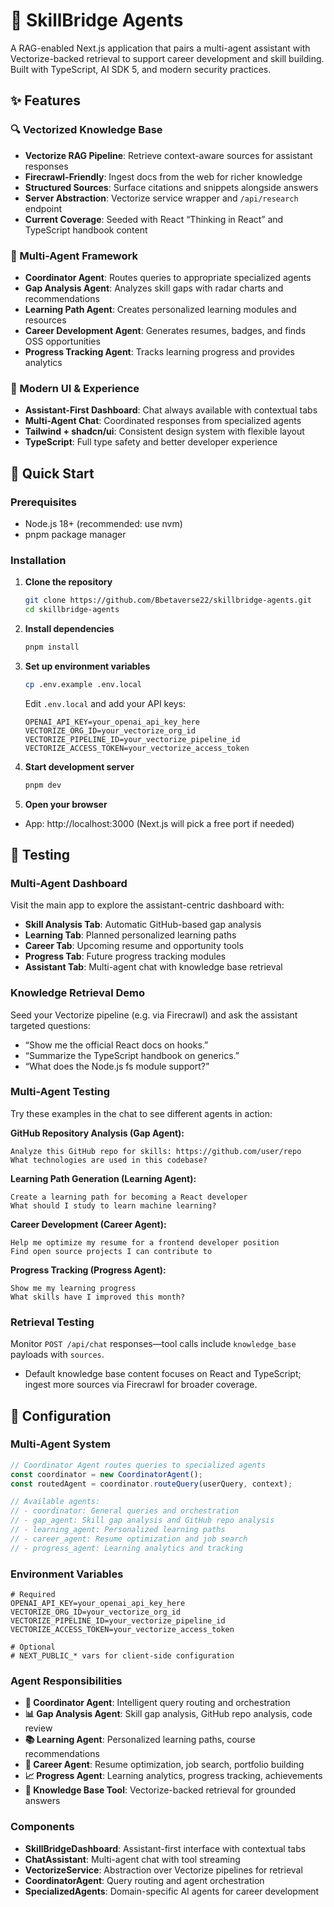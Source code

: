 # 🚀 SkillBridge Agents

A RAG-enabled Next.js application that pairs a multi-agent assistant with Vectorize-backed retrieval to support career development and skill building. Built with TypeScript, AI SDK 5, and modern security practices.

## ✨ Features

### 🔍 Vectorized Knowledge Base
- **Vectorize RAG Pipeline**: Retrieve context-aware sources for assistant responses
- **Firecrawl-Friendly**: Ingest docs from the web for richer knowledge
- **Structured Sources**: Surface citations and snippets alongside answers
- **Server Abstraction**: Vectorize service wrapper and `/api/research` endpoint
- **Current Coverage**: Seeded with React “Thinking in React” and TypeScript handbook content

### 🤖 Multi-Agent Framework
- **Coordinator Agent**: Routes queries to appropriate specialized agents
- **Gap Analysis Agent**: Analyzes skill gaps with radar charts and recommendations
- **Learning Path Agent**: Creates personalized learning modules and resources
- **Career Development Agent**: Generates resumes, badges, and finds OSS opportunities
- **Progress Tracking Agent**: Tracks learning progress and provides analytics

### 🎨 Modern UI & Experience
- **Assistant-First Dashboard**: Chat always available with contextual tabs
- **Multi-Agent Chat**: Coordinated responses from specialized agents
- **Tailwind + shadcn/ui**: Consistent design system with flexible layout
- **TypeScript**: Full type safety and better developer experience

## 🚀 Quick Start

### Prerequisites

- Node.js 18+ (recommended: use nvm)
- pnpm package manager

### Installation

1. **Clone the repository**
   ```bash
   git clone https://github.com/Bbetaverse22/skillbridge-agents.git
   cd skillbridge-agents
   ```

2. **Install dependencies**
   ```bash
   pnpm install
   ```

3. **Set up environment variables**
   ```bash
   cp .env.example .env.local
   ```
   
   Edit `.env.local` and add your API keys:
   ```env
   OPENAI_API_KEY=your_openai_api_key_here
   VECTORIZE_ORG_ID=your_vectorize_org_id
   VECTORIZE_PIPELINE_ID=your_vectorize_pipeline_id
   VECTORIZE_ACCESS_TOKEN=your_vectorize_access_token
   ```

4. **Start development server**
   ```bash
   pnpm dev
   ```

5. **Open your browser**
- App: http://localhost:3000 (Next.js will pick a free port if needed)

## 🧪 Testing

### Multi-Agent Dashboard
Visit the main app to explore the assistant-centric dashboard with:
- **Skill Analysis Tab**: Automatic GitHub-based gap analysis
- **Learning Tab**: Planned personalized learning paths
- **Career Tab**: Upcoming resume and opportunity tools
- **Progress Tab**: Future progress tracking modules
- **Assistant Tab**: Multi-agent chat with knowledge base retrieval

### Knowledge Retrieval Demo
Seed your Vectorize pipeline (e.g. via Firecrawl) and ask the assistant targeted questions:
- “Show me the official React docs on hooks.”
- “Summarize the TypeScript handbook on generics.”
- “What does the Node.js fs module support?”

### Multi-Agent Testing
Try these examples in the chat to see different agents in action:

**GitHub Repository Analysis (Gap Agent):**
```
Analyze this GitHub repo for skills: https://github.com/user/repo
What technologies are used in this codebase?
```

**Learning Path Generation (Learning Agent):**
```
Create a learning path for becoming a React developer
What should I study to learn machine learning?
```

**Career Development (Career Agent):**
```
Help me optimize my resume for a frontend developer position
Find open source projects I can contribute to
```

**Progress Tracking (Progress Agent):**
```
Show me my learning progress
What skills have I improved this month?
```

### Retrieval Testing
Monitor `POST /api/chat` responses—tool calls include `knowledge_base` payloads with `sources`.
- Default knowledge base content focuses on React and TypeScript; ingest more sources via Firecrawl for broader coverage.

## 🔧 Configuration

### Multi-Agent System
```typescript
// Coordinator Agent routes queries to specialized agents
const coordinator = new CoordinatorAgent();
const routedAgent = coordinator.routeQuery(userQuery, context);

// Available agents:
// - coordinator: General queries and orchestration
// - gap_agent: Skill gap analysis and GitHub repo analysis
// - learning_agent: Personalized learning paths
// - career_agent: Resume optimization and job search
// - progress_agent: Learning analytics and tracking
```

### Environment Variables
```env
# Required
OPENAI_API_KEY=your_openai_api_key_here
VECTORIZE_ORG_ID=your_vectorize_org_id
VECTORIZE_PIPELINE_ID=your_vectorize_pipeline_id
VECTORIZE_ACCESS_TOKEN=your_vectorize_access_token

# Optional
# NEXT_PUBLIC_* vars for client-side configuration
```

### Agent Responsibilities
- **🤖 Coordinator Agent**: Intelligent query routing and orchestration
- **📊 Gap Analysis Agent**: Skill gap analysis, GitHub repo analysis, code review
- **📚 Learning Agent**: Personalized learning paths, course recommendations
- **💼 Career Agent**: Resume optimization, job search, portfolio building
- **📈 Progress Agent**: Learning analytics, progress tracking, achievements
- **🧠 Knowledge Base Tool**: Vectorize-backed retrieval for grounded answers

### Components
- **SkillBridgeDashboard**: Assistant-first interface with contextual tabs
- **ChatAssistant**: Multi-agent chat with tool streaming
- **VectorizeService**: Abstraction over Vectorize pipelines for retrieval
- **CoordinatorAgent**: Query routing and agent orchestration
- **SpecializedAgents**: Domain-specific AI agents for career development